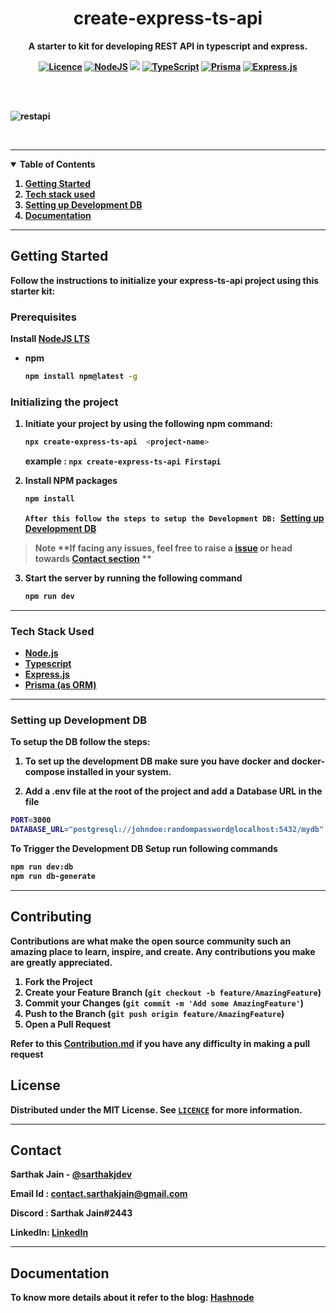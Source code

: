   <strong>
    <h1 align="center" >create-express-ts-api</h3>
<p align="center">
    <strong>
      A starter to kit for developing  REST API in typescript and express.
  </p>
  
<!-- PROJECT SHIELDS -->
<div align="center">

  <a href="">[![Licence](https://img.shields.io/github/license/Ileriayo/markdown-badges?style=for-the-badge)](./LICENSE)</a>
  <a href="">![NodeJS](https://img.shields.io/badge/node.js-6DA55F?style=for-the-badge&logo=node.js&logoColor=white)</a>
  <a href="">[<img src="https://img.shields.io/badge/NPM-%23000000.svg?style=for-the-badge&logo=npm&logoColor=white">](https://www.npmjs.com/package/create-express-ts-api)</a>
  <a href="">![TypeScript](https://img.shields.io/badge/typescript-%23007ACC.svg?style=for-the-badge&logo=typescript&logoColor=white)</a>
  <a href="">![Prisma](https://img.shields.io/badge/Prisma-3982CE?style=for-the-badge&logo=Prisma&logoColor=white)</a>
  <a href="">![Express.js](https://img.shields.io/badge/express.js-%23404d59.svg?style=for-the-badge&logo=express&logoColor=%2361DAFB)</a>

</div>

  
<br></br>

![restapi](https://user-images.githubusercontent.com/72249059/197589566-b2de5f90-1ddb-4d89-9811-e4da022bdd54.jpg)


<br />

---
<!-- TABLE OF CONTENTS -->
<details open="open">
  <summary>Table of Contents</summary>
  <ol>
    <li>
      <a href="#getting-started">Getting Started </a>
    </li>
    <li>
      <a href="#Tech-Stack-Used">Tech stack used</a>
    </li>
    <li><a href="#Setting-up-Development-DB">Setting up Development DB</a></li>
    <li><a href="#Documentation">Documentation</a></li>
  </ol>
</details>

---
## Getting Started

Follow the instructions to initialize your express-ts-api project using this starter kit:

### Prerequisites

Install [NodeJS LTS](https://nodejs.org/en/)

- npm

  ```sh
  npm install npm@latest -g
  ```

### Initializing the project

1. Initiate your project by using the following npm command:

   ```sh
   npx create-express-ts-api  <project-name>
   ```

   example : `npx create-express-ts-api Firstapi`

2. Install NPM packages

   ```sh
   npm install
   ```

   ```After this follow the steps to setup the Development DB: ```<a href="#Setting-up-Development-DB">Setting up Development DB</a>

> **Note** **If facing any issues, feel free to raise a [issue](https://github.com/sarthakjdev/create-express-ts-api/issues) or head towards <a href="#Contact">Contact section</a> **

3. Start the server by running the following command

   ```sh
   npm run dev
   ```
   
   
---   
### Tech Stack Used

- [Node.js](https://nodejs.org/en/docs/guides/getting-started-guide/)
- [Typescript](https://www.typescriptlang.org/docs/)
- [Express.js](https://expressjs.com/en/starter/hello-world.html)
- [Prisma (as ORM)](https://www.prisma.io/docs/getting-started)

---   

### Setting up Development DB

To setup the DB follow the steps:
1. To set up the development DB make sure you have docker and docker-compose installed in your system.

2. Add a .env file at the root of the project and add a Database URL in the file

```sh
PORT=3000
DATABASE_URL="postgresql://johndoe:randompassword@localhost:5432/mydb"
```

To Trigger the Development DB Setup run following commands 
```sh
npm run dev:db
npm run db-generate
```
---
## Contributing

Contributions are what make the open source community such an amazing place to learn, inspire, and create. Any contributions you make are **greatly appreciated**.

1. Fork the Project
2. Create your Feature Branch (`git checkout -b feature/AmazingFeature`)
3. Commit your Changes (`git commit -m 'Add some AmazingFeature'`)
4. Push to the Branch (`git push origin feature/AmazingFeature`)
5. Open a Pull Request

Refer to this [Contribution.md](https://github.com/sarthakjdev/create-express-ts-api/blob/main/Contributing.md) if you have any difficulty in making a pull request

## License

Distributed under the MIT License. See [`LICENCE`](https://github.com/sarthakjdev/create-express-ts-api/blob/main/LICENSE) for more information.

---

## Contact

Sarthak Jain - [@sarthakjdev](https://twitter.com/sarthakjdev) 

Email Id : contact.sarthakjain@gmail.com

Discord : Sarthak Jain#2443

LinkedIn: [LinkedIn](https://www.linkedin.com/in/sarthakjdev/)

---
## Documentation

To know more details about it refer to the blog: [Hashnode](https://blog.sarthakjdev.com/develop-rest-apis)







